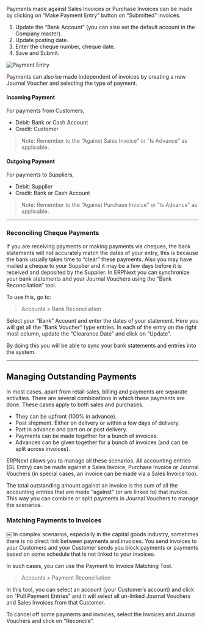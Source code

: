 Payments made against Sales Invoices or Purchase Invoices can be made by
clicking on “Make Payment Entry” button on “Submitted” invoices.

  1. Update the “Bank Account” (you can also set the default account in the Company master).
  2. Update posting date.
  3. Enter the cheque number, cheque date.
  4. Save and Submit.

![Payment Entry](assets/frappe_io/images/erpnext/payment-entry.png)

Payments can also be made independent of invoices by creating a new Journal
Voucher and selecting the type of payment.

#### Incoming Payment

For payments from Customers,

  * Debit: Bank or Cash Account
  * Credit: Customer

> Note: Remember to the “Against Sales Invoice” or “Is Advance” as applicable.

#### Outgoing Payment

For payments to Suppliers,

  * Debit: Supplier
  * Credit: Bank or Cash Account

> Note: Remember to the “Against Purchase Invoice” or “Is Advance” as
applicable.

* * *

### Reconciling Cheque Payments

If you are receiving payments or making payments via cheques, the bank
statements will not accurately match the dates of your entry, this is because
the bank usually takes time to “clear” these payments. Also you may have
mailed a cheque to your Supplier and it may be a few days before it is
received and deposited by the Supplier. In ERPNext you can synchronize your
bank statements and your Journal Vouchers using the “Bank Reconciliation”
tool.

To use this, go to:

> Accounts > Bank Reconciliation

Select your “Bank” Account and enter the dates of your statement. Here you
will get all the “Bank Voucher” type entries. In each of the entry on the
right most column, update the “Clearance Date” and click on “Update”.

By doing this you will be able to sync your bank statements and entries into
the system.

* * *

## Managing Outstanding Payments

In most cases, apart from retail sales, billing and payments are separate
activities. There are several combinations in which these payments are done.
These cases apply to both sales and purchases.

  * They can be upfront (100% in advance).
  * Post shipment. Either on delivery or within a few days of delivery.
  * Part in advance and part on or post delivery.
  * Payments can be made together for a bunch of invoices.
  * Advances can be given together for a bunch of invoices (and can be split across invoices).

ERPNext allows you to manage all these scenarios. All accounting entries (GL
Entry) can be made against a Sales Invoice, Purchase Invoice or Journal
Vouchers (in special cases, an invoice can be made via a Sales Invoice too).

The total outstanding amount against an invoice is the sum of all the
accounting entries that are made “against” (or are linked to) that invoice.
This way you can combine or split payments in Journal Vouchers to manage the
scenarios.

### Matching Payments to Invoices

￼ In complex scenarios, especially in the capital goods industry, sometimes
there is no direct link between payments and invoices. You send invoices to
your Customers and your Customer sends you block payments or payments based on
some schedule that is not linked to your invoices.

In such cases, you can use the Payment to Invoice Matching Tool.

> Accounts > Payment Reconciliation

In this tool, you can select an account (your Customer’s account) and click on
“Pull Payment Entries” and it will select all un-linked Journal Vouchers and
Sales Invoices from that Customer.

To cancel off some payments and invoices, select the Invoices and Journal
Vouchers and click on “Reconcile”.

